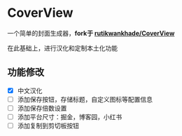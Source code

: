 # CoverView

一个简单的封面生成器，**fork于 [rutikwankhade/CoverView](https://github.com/rutikwankhade/CoverView)**

在此基础上，进行汉化和定制本土化功能

## 功能修改

- [x] 中文汉化
- [ ] 添加保存按钮，存储标题，自定义图标等配置信息
- [ ] 添加保存倍数设置
- [ ] 添加平台尺寸：掘金，博客园，小红书
- [ ] 添加复制到剪切板按钮